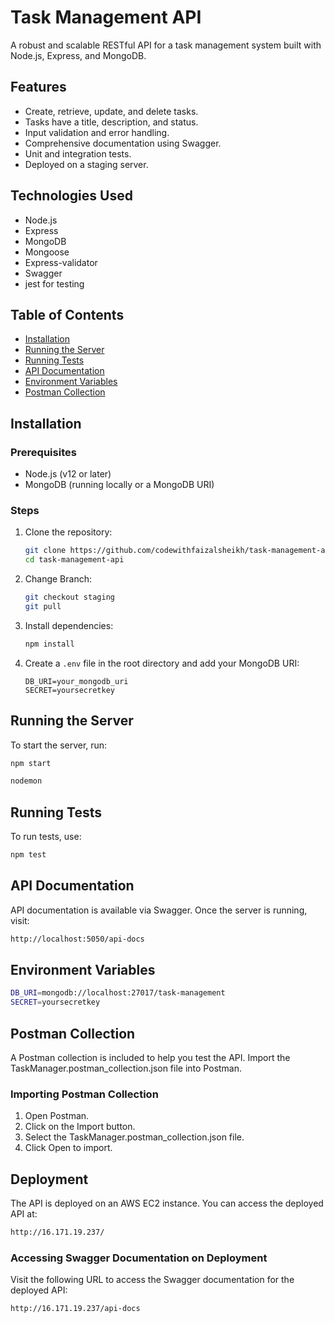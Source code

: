 # Task Management API

A robust and scalable RESTful API for a task management system built with Node.js, Express, and MongoDB.

## Features

- Create, retrieve, update, and delete tasks.
- Tasks have a title, description, and status.
- Input validation and error handling.
- Comprehensive documentation using Swagger.
- Unit and integration tests.
- Deployed on a staging server.

## Technologies Used

- Node.js
- Express
- MongoDB
- Mongoose
- Express-validator
- Swagger
- jest for testing

## Table of Contents

- [Installation](#installation)
- [Running the Server](#running-the-server)
- [Running Tests](#running-tests)
- [API Documentation](#api-documentation)
- [Environment Variables](#environment-variables)
- [Postman Collection](#postman-collection)

## Installation

### Prerequisites

- Node.js (v12 or later)
- MongoDB (running locally or a MongoDB URI)

### Steps

1. Clone the repository:

   ```bash
   git clone https://github.com/codewithfaizalsheikh/task-management-api.git
   cd task-management-api
   ```

2. Change Branch:

   ```bash
   git checkout staging
   git pull
   ```

3. Install dependencies:

   ```bash
   npm install
   ```

4. Create a `.env` file in the root directory and add your MongoDB URI:
   ```env
   DB_URI=your_mongodb_uri
   SECRET=yoursecretkey
   ```

## Running the Server

To start the server, run:

```bash
npm start
```

```bash
nodemon
```

## Running Tests

To run tests, use:

```bash
npm test
```

## API Documentation

API documentation is available via Swagger. Once the server is running, visit:

```bash
http://localhost:5050/api-docs
```

## Environment Variables

```bash
DB_URI=mongodb://localhost:27017/task-management
SECRET=yoursecretkey
```

## Postman Collection

A Postman collection is included to help you test the API. Import the TaskManager.postman_collection.json file into Postman.

### Importing Postman Collection

1. Open Postman.
2. Click on the Import button.
3. Select the TaskManager.postman_collection.json file.
4. Click Open to import.

## Deployment

The API is deployed on an AWS EC2 instance. You can access the deployed API at:

```bash
http://16.171.19.237/
```

### Accessing Swagger Documentation on Deployment

Visit the following URL to access the Swagger documentation for the deployed API:

```bash
http://16.171.19.237/api-docs
```
